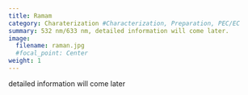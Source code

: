 ```yaml
---
title: Ramam
category: Charaterization #Characterization, Preparation, PEC/EC
summary: 532 nm/633 nm, detailed information will come later.
image:
  filename: raman.jpg
  #focal_point: Center
weight: 1
---
```

detailed information will come later
